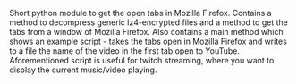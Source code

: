 Short python module to get the open tabs in Mozilla Firefox.
Contains a method to decompress generic lz4-encrypted files and a method to get the tabs from a window of Mozilla Firefox.
Also contains a main method which shows an example script - takes the tabs open in Mozilla Firefox and writes to a file the name of the video in the first tab open to YouTube.
Aforementioned script is useful for twitch streaming, where you want to display the current music/video playing.
